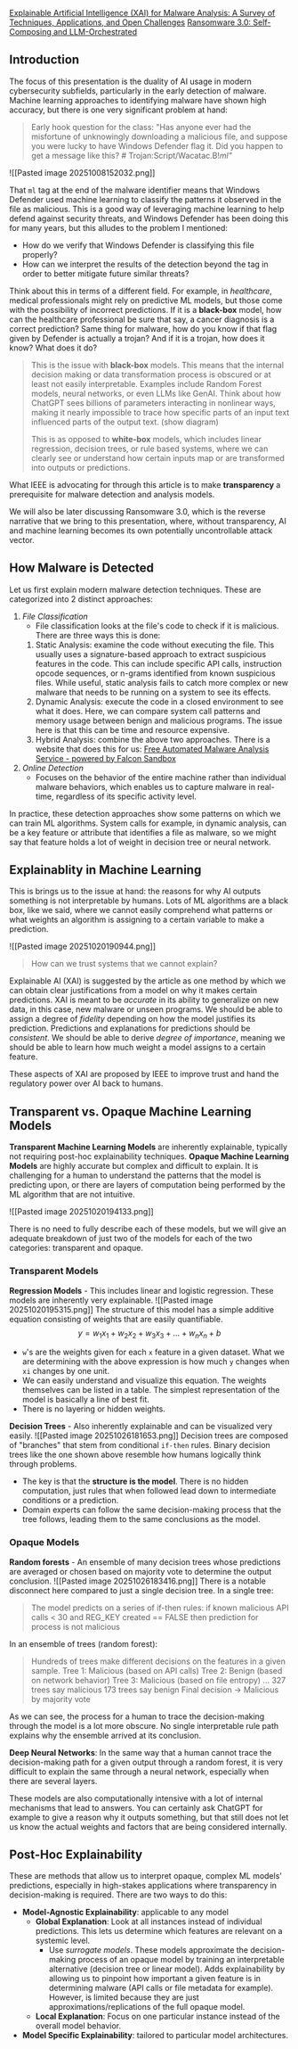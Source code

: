 [Explainable Artificial Intelligence (XAI) for Malware Analysis: A Survey of Techniques, Applications, and Open Challenges](https://ieeexplore.ieee.org/abstract/document/10944807)
[Ransomware 3.0: Self-Composing and LLM-Orchestrated](https://arxiv.org/html/2508.20444v1)
## Introduction
The focus of this presentation is the duality of AI usage in modern cybersecurity subfields, particularly in the early detection of malware. Machine learning approaches to identifying malware have shown high accuracy, but there is one very significant problem at hand: 

> Early hook question for the class: "Has anyone ever had the misfortune of unknowingly downloading a malicious file, and suppose you were lucky to have Windows Defender flag it. Did you happen to get a message like this? # Trojan:Script/Wacatac.B!*ml"*

![[Pasted image 20251008152032.png]]

That `ml` tag at the end of the malware identifier means that Windows Defender used machine learning to classify the patterns it observed in the file as malicious. This is a good way of leveraging machine learning to help defend against security threats, and Windows Defender has been doing this for many years, but this alludes to the problem I mentioned:
- How do we verify that Windows Defender is classifying this file properly? 
- How can we interpret the results of the detection beyond the tag in order to better mitigate future similar threats? 

Think about this in terms of a different field. For example, in *healthcare*, medical professionals might rely on predictive ML models, but those come with the possibility of incorrect predictions. If it is a **black-box** model, how can the healthcare professional be sure that say, a cancer diagnosis is a correct prediction? Same thing for malware, how do you know if that flag given by Defender is actually a trojan? And if it is a trojan, how does it know? What does it do?

> This is the issue with **black-box** models. This means that the internal decision making or data transformation process is obscured or at least not easily interpretable. Examples include Random Forest models, neural networks, or even LLMs like GenAI. Think about how ChatGPT sees billions of parameters interacting in nonlinear ways, making it nearly impossible to trace how specific parts of an input text influenced parts of the output text. (show diagram)
> 
> This is as opposed to **white-box** models, which includes linear regression, decision trees, or rule based systems, where we can clearly see or understand how certain inputs map or are transformed into outputs or predictions.

What IEEE is advocating for through this article is to make **transparency** a prerequisite for malware detection and analysis models. 

We will also be later discussing Ransomware 3.0, which is the reverse narrative that we bring to this presentation, where, without transparency, AI and machine learning becomes its own potentially uncontrollable attack vector.

## How Malware is Detected
Let us first explain modern malware detection techniques. These are categorized into 2 distinct approaches: 
1) *File Classification*
	- File classification looks at the file's code to check if it is malicious. There are three ways this is done:
	1) Static Analysis: examine the code without executing the file. This usually uses a signature-based approach to extract suspicious features in the code. This can include specific API calls, instruction opcode sequences, or n-grams identified from known suspicious files. While useful, static analysis fails to catch more complex or new malware that needs to be running on a system to see its effects. 
	2) Dynamic Analysis: execute the code in a closed environment to see what it does. Here, we can compare system call patterns and memory usage between benign and malicious programs. The issue here is that this can be time and resource expensive. 
	3) Hybrid Analysis: combine the above two approaches. There is a website that does this for us: [Free Automated Malware Analysis Service - powered by Falcon Sandbox](https://hybrid-analysis.com/)
2) *Online Detection*
	- Focuses on the behavior of the entire machine rather than individual malware behaviors, which enables us to capture malware in real-time, regardless of its specific activity level. 

In practice, these detection approaches show some patterns on which we can train ML algorithms. System calls for example, in dynamic analysis, can be a key feature or attribute that identifies a file as malware, so we might say that feature holds a lot of weight in decision tree or neural network. 

## Explainablity in Machine Learning 
This is brings us to the issue at hand: the reasons for why AI outputs something is not interpretable by humans. Lots of ML algorithms are a black box, like we said, where we cannot easily comprehend what patterns or what weights an algorithm is assigning to a certain variable to make a prediction. 

![[Pasted image 20251020190944.png]]

> How can we trust systems that we cannot explain? 

Explainable AI (XAI) is suggested by the article as one method by which we can obtain clear justifications from a model on why it makes certain predictions. 
XAI is meant to be *accurate* in its ability to generalize on new data, in this case, new malware or unseen programs. We should be able to assign a degree of *fidelity* depending on how the model justifies its prediction. Predictions and explanations for predictions should be *consistent*. 
We should be able to derive *degree of importance*, meaning we should be able to learn how much weight a model assigns to a certain feature. 

These aspects of XAI are proposed by IEEE to improve trust and hand the regulatory power over AI back to humans.
## Transparent vs. Opaque Machine Learning Models 
**Transparent Machine Learning Models** are inherently explainable, typically not requiring post-hoc explainability techniques.
**Opaque Machine Learning Models** are highly accurate but complex and difficult to explain. It is challenging for a human to understand the patterns that the model is predicting upon, or there are layers of computation being performed by the ML algorithm that are not intuitive. 

![[Pasted image 20251020194133.png]]

There is no need to fully describe each of these models, but we will give an adequate breakdown of just two of the models for each of the two categories: transparent and opaque. 

### Transparent Models

**Regression Models** - This includes linear and logistic regression. These models are inherently very explainable.
![[Pasted image 20251020195315.png]]
The structure of this model has a simple additive equation consisting of weights that are easily quantifiable. 
$$y = w_{1}x_{1} + w_{2}x_{2} + w_{3}x_{3} + \dots + w_{n}x_{n} + b$$
- `w`'s are the weights given for each `x` feature in a given dataset. What we are determining with the above expression is how much `y` changes when  `xi` changes by one unit. 
- We can easily understand and visualize this equation. The weights themselves can be listed in a table. The simplest representation of the model is basically a line of best fit. 
- There is no layering or hidden weights. 

**Decision Trees** - Also inherently explainable and can be visualized very easily. 
![[Pasted image 20251026181653.png]]
Decision trees are composed of "branches" that stem from conditional `if-then` rules. Binary decision trees like the one shown above resemble how humans logically think through problems. 
- The key is that the **structure is the model**. There is no hidden computation, just rules that when followed lead down to intermediate conditions or a prediction. 
- Domain experts can follow the same decision-making process that the tree follows, leading them to the same conclusions as the model. 

### Opaque Models 
**Random forests** - An ensemble of many decision trees whose predictions are averaged or chosen based on majority vote to determine the output conclusion. 
![[Pasted image 20251026183416.png]]
There is a notable disconnect here compared to just a single decision tree. 
In a single tree: 
> The model predicts on a series of if-then rules: 
> 	if known malicious API calls < 30 and REG_KEY created == FALSE
> 	then prediction for process is not malicious 

In an ensemble of trees (random forest): 
> Hundreds of trees make different decisions on the features in a given sample.
> 	Tree 1: Malicious (based on API calls)
> 	Tree 2: Benign (based on network behavior)
> 	Tree 3: Malicious (based on file entropy)
> 	... 
> 	327 trees say malicious
> 	173 trees say benign 
> 	Final decision -> Malicious by majority vote 

As we can see, the process for a human to trace the decision-making through the model is a lot more obscure. No single interpretable rule path explains why the ensemble arrived at its conclusion. 

**Deep Neural Networks**: In the same way that a human cannot trace the decision-making path for a given output through a random forest, it is very difficult to explain the same through a neural network, especially when there are several layers. 

These models are also computationally intensive with a lot of internal mechanisms that lead to answers. You can certainly ask ChatGPT for example to give a reason why it outputs something, but that still does not let us know the actual weights and factors that are being considered internally. 

## Post-Hoc Explainability 
These are methods that allow us to interpret opaque, complex ML models' predictions, especially in high-stakes applications where transparency in decision-making is required. There are two ways to do this:
- **Model-Agnostic Explainability**: applicable to any model 
	- **Global Explanation**: Look at all instances instead of individual predictions. This lets us determine which features are relevant on a systemic level. 
		- Use *surrogate models*. These models approximate the decision-making process of an opaque model by training an interpretable alternative (decision tree or linear model). Adds explainability by allowing us to pinpoint how important a given feature is in determining malware (API calls or file metadata for example). However, is limited because they are just approximations/replications of the full opaque model. 
	- **Local Explanation**: Focus on one particular instance instead of the overall model behavior.
- **Model Specific Explainability**: tailored to particular model architectures. 
